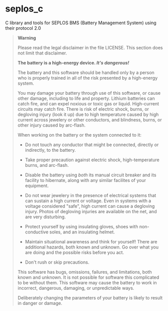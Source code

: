 # seplos_c
C library and tools for SEPLOS BMS (Battery Management System) using their protocol 2.0

> **Warning**
> 
> Please read the legal disclaimer in the file LICENSE. This section does not
> limit that disclaimer.
>  
> **The battery is a high-energy device. _It's dangerous!_**
>
> The battery and this software should be handled only by a person who is properly
> trained in all of the risk presented by a high-energy system.
>  
> You may damage your battery through use of this software, or cause other damage,
> including to life and property. Lithium batteries can catch fire, and can expel
> noxious or toxic gas or liquid. High-current circuits may catch fire. There is
> risk of electric shock, burns, or degloving injury (look it up) due to high
> temperature caused by high current across jewelery or other conductors, and
> blindness, burns, or other injury caused by arc-flash.
>  
> When working on the battery or the system connected to it:
> 
>  *  Do not touch any conductor that might be connected, directly or indirectly,
>     to the battery.
> 
>  *  Take proper precaution against electric shock, high-temperature burns, and
>     arc-flash.
>  
>  *  Disable the battery using _both_ its manual circuit breaker and its facility
>     to hibernate, along with any similar facilites of your equipment.
>  
>  *  Do not wear jewelery in the presence of electrical systems that can sustain a
>     high current or voltage. Even in systems with a voltage considered "safe",
>     high current can cause a degloving injury. Photos of degloving injuries are
>     available on the net, and are very disturbing.
>
>  * Protect yourself by using insulating gloves, shoes with non-conductive soles,
>    and an insulating helmet.
>
>  * Maintain situational awareness and think for yourself! There are additional
>    hazards, both known and unknown. Go over what you are doing and the possible
>    risks before you act.
>
>  * Don't rush or skip precautions.
> 
> This software has bugs, omissions, failures, and limitations, both known and
> unknown. It is not possible for software this complicated to be without them.
> This software may cause the battery to work in incorrect, dangerous, damaging,
> or unpredictable ways.
>
> Deliberately changing the parameters of your battery is likely to result in
> danger or damage.
